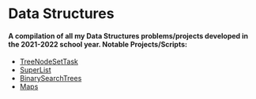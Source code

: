 # Data Structures

#### A compilation of all my Data Structures problems/projects developed in the 2021-2022 school year. Notable Projects/Scripts:

- <a href="https://github.com/aadikatyal/DataStructures/tree/master/src/node">TreeNodeSetTask</a>
- <a href="https://github.com/aadikatyal/DataStructures/tree/master/src/superlist">SuperList</a>
- <a href="https://github.com/aadikatyal/DataStructures/tree/master/src/BinarySearchTrees">BinarySearchTrees</a>
- <a href="https://github.com/aadikatyal/DataStructures/tree/master/src/maps">Maps</a>
